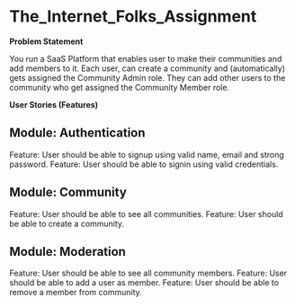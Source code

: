 # The_Internet_Folks_Assignment

<b>Problem Statement</b>

<p>You run a SaaS Platform that enables user to make their communities and add members to it.
Each user, can create a community and (automatically) gets assigned the Community Admin role. They can add other users to the community who get assigned the Community Member role.</p>

<strong>User Stories (Features)</strong>

<h2>Module: Authentication</h2>
  Feature: User should be able to signup using valid name, email and strong password.
  Feature: User should be able to signin using valid credentials.
<h2>Module: Community</h2>
  Feature: User should be able to see all communities.
  Feature: User should be able to create a community.
<h2>Module: Moderation</h2>
  Feature: User should be able to see all community members.
  Feature: User should be able to add a user as member.
  Feature: User should be able to remove a member from community.
